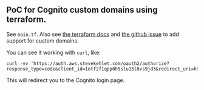 ## PoC for Cognito custom domains using terraform.

See `main.tf`. Also see [the terraform docs](https://www.terraform.io/docs/providers/aws/r/cognito_user_pool_domain.html)
and [the github issue](https://github.com/terraform-providers/terraform-provider-aws/issues/5026)
to add support for custom domains.

You can see it working with `curl`, like:
```
curl -vv 'https://auth.aws.stevekehlet.com/oauth2/authorize?response_type=code&client_id=1otf2f1qpp0h5slu15l0vs9jd3&redirect_uri=https%3A%2F%2Faws.stevekehlet.com%2Fauth%2Fcallback&scope=openid'
```
This will redirect you to the Cognito login page.
